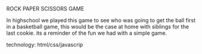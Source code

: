 ROCK PAPER SCISSORS GAME

In highschool we played this game to see who was going to get the ball first in a basketball game, this would be the case at home with siblings for the last cookie. its a reminder of the fun we had with a simple game.

technology:
html/css/javascrip